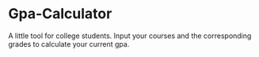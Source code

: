 # Gpa-Calculator
A little tool for college students. Input your courses and the corresponding grades to calculate your current gpa.
